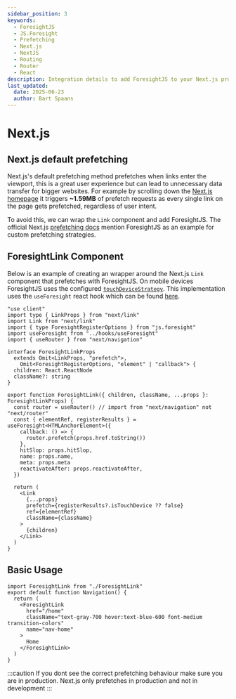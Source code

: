 ```yaml
---
sidebar_position: 3
keywords:
  - ForesightJS
  - JS.Foresight
  - Prefetching
  - Next.js
  - NextJS
  - Routing
  - Router
  - React
description: Integration details to add ForesightJS to your Next.js projects
last_updated:
  date: 2025-06-23
  author: Bart Spaans
---
```


# Next.js

## Next.js default prefetching

Next.js's default prefetching method prefetches when links enter the viewport, this is a great user experience but can lead to unnecessary data transfer for bigger websites. For example by scrolling down the [Next.js homepage](https://nextjs.org/) it triggers **~1.59MB** of prefetch requests as every single link on the page gets prefetched, regardless of user intent.

To avoid this, we can wrap the `Link` component and add ForesightJS. The official Next.js [prefetching docs](https://nextjs.org/docs/app/guides/prefetching#extending-or-ejecting-link) mention ForesightJS as an example for custom prefetching strategies.

## ForesightLink Component

Below is an example of creating an wrapper around the Next.js `Link` component that prefetches with ForesightJS. On mobile devices ForesightJS uses the configured [`touchDeviceStrategy`](/docs/configuration/global-settings#touch-device-strategy-v330). This implementation uses the `useForesight` react hook which can be found [here](/docs/integrations/react/useForesight).

```tsx
"use client"
import type { LinkProps } from "next/link"
import Link from "next/link"
import { type ForesightRegisterOptions } from "js.foresight"
import useForesight from "../hooks/useForesight"
import { useRouter } from "next/navigation"

interface ForesightLinkProps
  extends Omit<LinkProps, "prefetch">,
    Omit<ForesightRegisterOptions, "element" | "callback"> {
  children: React.ReactNode
  className?: string
}

export function ForesightLink({ children, className, ...props }: ForesightLinkProps) {
  const router = useRouter() // import from "next/navigation" not "next/router"
  const { elementRef, registerResults } = useForesight<HTMLAnchorElement>({
    callback: () => {
      router.prefetch(props.href.toString())
    },
    hitSlop: props.hitSlop,
    name: props.name,
    meta: props.meta
    reactivateAfter: props.reactivateAfter,
  })

  return (
    <Link
      {...props}
      prefetch={registerResults?.isTouchDevice ?? false}
      ref={elementRef}
      className={className}
    >
      {children}
    </Link>
  )
}
```

## Basic Usage

```tsx
import ForesightLink from "./ForesightLink"
export default function Navigation() {
  return (
    <ForesightLink
      href="/home"
      className="text-gray-700 hover:text-blue-600 font-medium transition-colors"
      name="nav-home"
    >
      Home
    </ForesightLink>
  )
}
```

:::caution
If you dont see the correct prefetching behaviour make sure you are in production. Next.js only prefetches in production and not in development
:::
